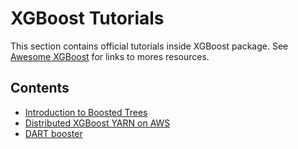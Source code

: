 # XGBoost Tutorials

This section contains official tutorials inside XGBoost package.
See [Awesome XGBoost](https://github.com/dmlc/xgboost/tree/master/demo) for links to mores resources.

## Contents
- [Introduction to Boosted Trees](../model.md)
- [Distributed XGBoost YARN on AWS](aws_yarn.md)
- [DART booster](dart.md)
